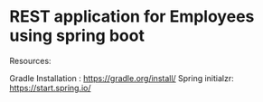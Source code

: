 # REST application for Employees using spring boot

Resources:

Gradle Installation : https://gradle.org/install/
Spring initialzr: https://start.spring.io/


